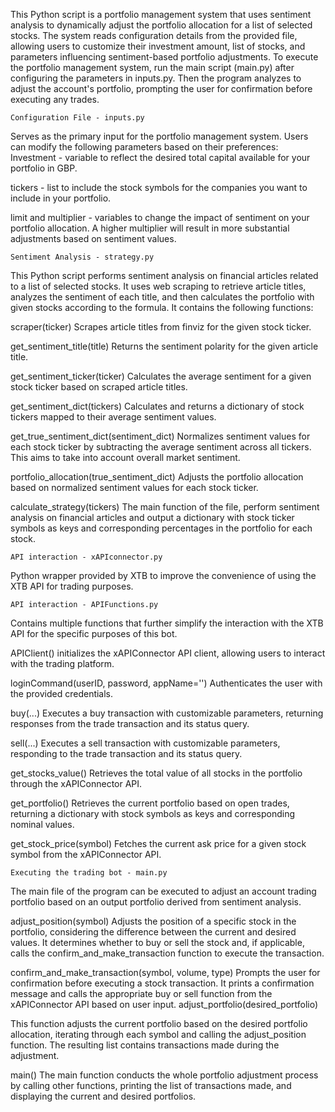 This Python script is a portfolio management system that uses sentiment analysis to dynamically adjust the portfolio allocation for a list of selected stocks. The system reads configuration details from the provided file, allowing users to customize their investment amount, list of stocks, and parameters influencing sentiment-based portfolio adjustments. To execute the portfolio management system, run the main script (main.py) after configuring the parameters in inputs.py. Then the program analyzes to adjust the account's portfolio, prompting the user for confirmation before executing any trades.

	Configuration File - inputs.py

Serves as the primary input for the portfolio management system. Users can modify the following parameters based on their preferences:
Investment - variable to reflect the desired total capital available for your portfolio in GBP.

tickers - list to include the stock symbols for the companies you want to include in your portfolio.

limit and multiplier - variables to change the impact of sentiment on your portfolio allocation. A higher multiplier will result in more substantial adjustments based on sentiment values.

	Sentiment Analysis - strategy.py
This Python script performs sentiment analysis on financial articles related to a list of selected stocks. It uses web scraping to retrieve article titles, analyzes the sentiment of each title, and then calculates the portfolio with given stocks according to the formula. It contains the following functions:

scraper(ticker)
Scrapes article titles from finviz for the given stock ticker.

get_sentiment_title(title)
Returns the sentiment polarity for the given article title.

get_sentiment_ticker(ticker)
Calculates the average sentiment for a given stock ticker based on scraped article titles.

get_sentiment_dict(tickers)
Calculates and returns a dictionary of stock tickers mapped to their average sentiment values.

get_true_sentiment_dict(sentiment_dict)
Normalizes sentiment values for each stock ticker by subtracting the average sentiment across all tickers. This aims to take into account overall market sentiment.

portfolio_allocation(true_sentiment_dict)
Adjusts the portfolio allocation based on normalized sentiment values for each stock ticker.

calculate_strategy(tickers)
The main function of the file, perform sentiment analysis on financial articles and output a dictionary with stock ticker symbols as keys and corresponding percentages in the portfolio for each stock.

	API interaction - xAPIconnector.py
Python wrapper provided by XTB to improve the convenience of using the XTB API for trading purposes.

	API interaction - APIFunctions.py
Contains multiple functions that further simplify the interaction with the XTB API for the specific purposes of this bot.

APIClient() initializes the xAPIConnector API client, allowing users to interact with the trading platform.

loginCommand(userID, password, appName='') 
Authenticates the user with the provided credentials.

buy(...)
Executes a buy transaction with customizable parameters, returning responses from the trade transaction and its status query.

sell(...) 
Executes a sell transaction with customizable parameters, responding to the trade transaction and its status query.

get_stocks_value() 
Retrieves the total value of all stocks in the portfolio through the xAPIConnector API.

get_portfolio() 
Retrieves the current portfolio based on open trades, returning a dictionary with stock symbols as keys and corresponding nominal values.

get_stock_price(symbol) 
Fetches the current ask price for a given stock symbol from the xAPIConnector API.


	Executing the trading bot - main.py 
The main file of the program can be executed to adjust an account trading portfolio based on an output portfolio derived from sentiment analysis.

adjust_position(symbol)
Adjusts the position of a specific stock in the portfolio, considering the difference between the current and desired values. It determines whether to buy or sell the stock and, if applicable, calls the confirm_and_make_transaction function to execute the transaction.

confirm_and_make_transaction(symbol, volume, type)
Prompts the user for confirmation before executing a stock transaction. It prints a confirmation message and calls the appropriate buy or sell function from the xAPIConnector API based on user input.
adjust_portfolio(desired_portfolio)

This function adjusts the current portfolio based on the desired portfolio allocation, iterating through each symbol and calling the adjust_position function. The resulting list contains transactions made during the adjustment.

main()
The main function conducts the whole portfolio adjustment process by calling other functions, printing the list of transactions made, and displaying the current and desired portfolios.




